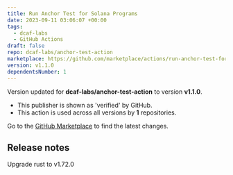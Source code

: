 ```yaml
---
title: Run Anchor Test for Solana Programs
date: 2023-09-11 03:06:07 +00:00
tags:
  - dcaf-labs
  - GitHub Actions
draft: false
repo: dcaf-labs/anchor-test-action
marketplace: https://github.com/marketplace/actions/run-anchor-test-for-solana-programs
version: v1.1.0
dependentsNumber: 1
---
```



Version updated for **dcaf-labs/anchor-test-action** to version **v1.1.0**.
- This publisher is shown as 'verified' by GitHub.
- This action is used across all versions by **1** repositories.

Go to the [GitHub Marketplace](https://github.com/marketplace/actions/run-anchor-test-for-solana-programs) to find the latest changes.

## Release notes

Upgrade rust to v1.72.0
